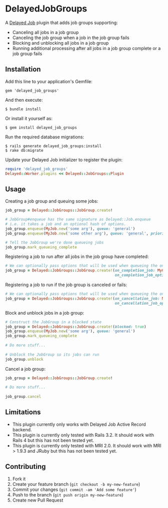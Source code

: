 # DelayedJobGroups

A [Delayed Job](https://github.com/collectiveidea/delayed_job) plugin that adds job groups supporting:

* Canceling all jobs in a job group
* Canceling the job group when a job in the job group fails
* Blocking and unblocking all jobs in a job group
* Running additional processing after all jobs in a job group complete or a job group fails

## Installation

Add this line to your application's Gemfile:

    gem 'delayed_job_groups'

And then execute:

    $ bundle install

Or install it yourself as:

    $ gem install delayed_job_groups

Run the required database migrations:

    $ rails generate delayed_job_groups:install
    $ rake db:migrate

Update your Delayed Job initializer to register the plugin:

```ruby
require 'delayed_job_groups'
Delayed::Worker.plugins << Delayed::JobGroups::Plugin
```

## Usage

Creating a job group and queuing some jobs:

```ruby
job_group = Delayed::JobGroups::JobGroup.create!

# JobGroup#enqueue has the same signature as Delayed::Job.enqueue 
# i.e. it takes a job and an optional hash of options.
job_group.enqueue(MyJob.new('some arg'), queue: 'general')
job_group.enqueue(MyJob.new('some other arg'), queue: 'general', priority: 10)

# Tell the JobGroup we're done queueing jobs
job_group.mark_queueing_complete
```

Registering a job to run after all jobs in the job group have completed:

```ruby
# We can optionally pass options that will be used when queueing the on completion job
job_group = Delayed::JobGroups::JobGroup.create!(on_completion_job: MyCompletionJob.new, 
                                                 on_completion_job_options: { queue: 'general' })
```

Registering a job to run if the job group is canceled or fails:

```ruby
# We can optionally pass options that will be used when queueing the on cancellation job
job_group = Delayed::JobGroups::JobGroup.create!(on_cancellation_job: MyCancellationJob.new, 
                                                 on_cancellation_job_options: { queue: 'general' })
```

Block and unblock jobs in a job group:

```ruby
# Construct the JobGroup in a blocked state
job_group = Delayed::JobGroups::JobGroup.create!(blocked: true)
job_group.enqueue(MyJob.new('some arg'), queue: 'general')
job_group.mark_queueing_complete
 
# Do more stuff...
 
# Unblock the JobGroup so its jobs can run
job_group.unblock
```

Cancel a job group:

```ruby
job_group = Delayed::JobGroups::JobGroup.create!
 
# Do more stuff...
 
job_group.cancel
```

## Limitations

* This plugin currently only works with Delayed Job Active Record backend.
* This plugin is currently only tested with Rails 3.2. It should work with Rails 4 but this has not been tested yet.
* This plugin is currently only tested with MRI 2.0. It should work with MRI > 1.9.3 and JRuby but this has not been tested yet.

## Contributing

1. Fork it
2. Create your feature branch (`git checkout -b my-new-feature`)
3. Commit your changes (`git commit -am 'Add some feature'`)
4. Push to the branch (`git push origin my-new-feature`)
5. Create new Pull Request
